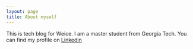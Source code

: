 ```yaml
---
layout: page
title: About myself
---
```


This is tech blog for Weice. I am a master student from Georgia Tech. You can find my profile on
[Linkedin](http://jekyllrb.com/)

